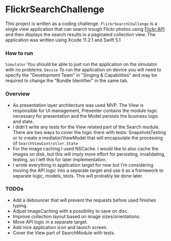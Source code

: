 # FlickrSearchChallenge

This project is written as a coding challenge.
`FlickrSearchChallenge` is a single view application that can search trough Flickr photos using [Flickr API](https://www.flickr.com/services/api) and then displays the search results in a paginated collection view.
The application was written using Xcode 11.2.1 and Swift 5.1

### How to run
`Simulator`
You should be able to just run the application on the simulator with no problems.
`Device`
To run the application on device you will need to specify the "Development Team" in "Singing & Capabilities" and may be required to change the "Bundle Identifier" in the same tab.

### Overview
* As presentation layer architecture was used MVP. The View is responsible for UI management, Presenter contains the module logic necessary for presentation and the Model persists the business logic and state.
* I didn't write any tests for the View related part of the Search module. There are two ways to cover the logic there with tests: SnapshotsTesting or to create a mediator/ViewModel that will encapsulate the processing of `SearchViewController.State`
* For the image caching I used NSCache. I would like to also cache the images on disk, but this will imply more effort for persisting, invalidating, testing, so I left this for later implementation.
* I wrote everything in application target for now but I'm considering moving the API logic into a separate target and use it as a framework to separate logic, models, tests. This will probably be done later.

### TODOs
* Add a debouncer that will prevent the requests before used finishes typing.
* Adjust ImageCaching with a possibility to save on disc.
* Improve collection layout based on image sizes/orientations.
* Move API logic in a separate target.
* Add nice application icon and launch screen.
* Cover the View part of SearchModule with tests.
